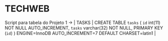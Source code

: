 # TECHWEB

Script para tabela do Projeto 1 -> 
| TASKS | CREATE TABLE `tasks` (
  `id` int(11) NOT NULL AUTO_INCREMENT,
  `tasks` varchar(32) NOT NULL,
  PRIMARY KEY (`id`)
) ENGINE=InnoDB AUTO_INCREMENT=7 DEFAULT CHARSET=latin1 |
